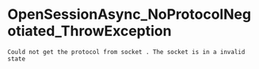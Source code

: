 # OpenSessionAsync_NoProtocolNegotiated_ThrowException

```text
Could not get the protocol from socket . The socket is in a invalid state
```
